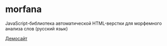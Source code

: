 morfana
=======

JavaScript-библиотека автоматической HTML-верстки для морфемного анализа слов (русский язык)

[Демосайт](http://morfana.ru/)